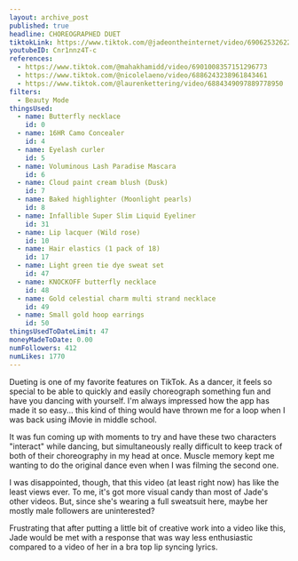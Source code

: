 ```yaml
---
layout: archive_post
published: true
headline: CHOREOGRAPHED DUET
tiktokLink: https://www.tiktok.com/@jadeontheinternet/video/6906253262203260165
youtubeID: Cnr1nnz4T-c
references:
  - https://www.tiktok.com/@mahakhamidd/video/6901008357151296773
  - https://www.tiktok.com/@nicolelaeno/video/6886243238961843461
  - https://www.tiktok.com/@laurenkettering/video/6884349097889778950
filters:
  - Beauty Mode
thingsUsed:
  - name: Butterfly necklace
    id: 0
  - name: 16HR Camo Concealer
    id: 4
  - name: Eyelash curler
    id: 5
  - name: Voluminous Lash Paradise Mascara
    id: 6
  - name: Cloud paint cream blush (Dusk)
    id: 7
  - name: Baked highlighter (Moonlight pearls)
    id: 8
  - name: Infallible Super Slim Liquid Eyeliner
    id: 31
  - name: Lip lacquer (Wild rose)
    id: 10
  - name: Hair elastics (1 pack of 18)
    id: 17
  - name: Light green tie dye sweat set
    id: 47
  - name: KNOCKOFF butterfly necklace
    id: 48
  - name: Gold celestial charm multi strand necklace
    id: 49
  - name: Small gold hoop earrings
    id: 50
thingsUsedToDateLimit: 47
moneyMadeToDate: 0.00
numFollowers: 412
numLikes: 1770
---
```


Dueting is one of my favorite features on TikTok. As a dancer, it feels so special to be able to quickly and easily choreograph something fun and have you dancing with yourself. I'm always impressed how the app has made it so easy... this kind of thing would have thrown me for a loop when I was back using iMovie in middle school.

It was fun coming up with moments to try and have these two characters "interact" while dancing, but simultaneously really difficult to keep track of both of their choreography in my head at once. Muscle memory kept me wanting to do the original dance even when I was filming the second one.

I was disappointed, though, that this video (at least right now) has like the least views ever. To me, it's got more visual candy than most of Jade's other videos. But, since she's wearing a full sweatsuit here, maybe her mostly male followers are uninterested?

Frustrating that after putting a little bit of creative work into a video like this, Jade would be met with a response that was way less enthusiastic compared to a video of her in a bra top lip syncing lyrics.

